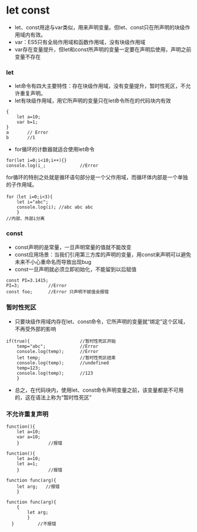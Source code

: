 # let const

- let、const用途与var类似，用来声明变量。但let、const只在所声明的块级作用域内有效。
- var：ES5只有全局作用域和函数作用域，没有块级作用域
- var存在变量提升，但let和const所声明的变量一定要在声明后使用，声明之前变量不存在

### let
- let命令有四大主要特性：存在块级作用域，没有变量提升，暂时性死区，不允许重复声明。
- let有块级作用域，用它所声明的变量只在let命令所在的代码块内有效
````
{
    let a=10;
    var b=1;
}
a       // Error
b       //1
````
- for循环的计数器就适合使用let命令
````
for(let i=0;i<10;i++){}
console.log(i_;             //Error
````
for循环的特别之处就是循环语句部分是一个父作用域，而循环体内部是一个单独的子作用域。
````
for（let i=0;i<3){
    let i="abc";
    console.log(i); //abc abc abc 
    }
//内部、外部i分离
````
### const
- const声明的是常量，一旦声明常量的值就不能改变
- const应用场景：当我们引用第三方库的声明的变量，用const来声明可以避免未来不小心重命名而导致出现bug
- const一旦声明就必须立即初始化，不能留到以后赋值
````
const PI=3.1415; 
PI=3;           //Error
const foo;      //Error 只声明不赋值会报错
````

### 暂时性死区
- 只要块级作用域内存在let、const命令，它所声明的变量就“绑定”这个区域，不再受外部的影响
````
if(true){                   //暂时性死区开始
    temp="abc";             //Error
    console.log(temp);      //Error
    let temp;               //暂时性死区结束
    console.log(temp);      //undefined
    temp=123;
    console.log(temp);      //123
    }
````
- 总之，在代码块内，使用let、const命令声明变量之前，该变量都是不可用的，这在语法上称为“暂时性死区”

### 不允许重复声明
````
function(){
    let a=10;
    var a=10;
    }           //报错
    
function(){
    let a=10;
    let a=1;
    }           //报错
    
function func(arg){
    let arg;   //报错
    }
    
function func(arg){
    {
        let arg;
        }
  }         //不报错
````
